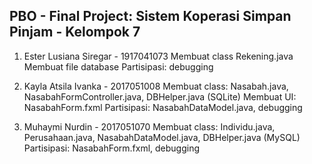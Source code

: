 ## PBO - Final Project: Sistem Koperasi Simpan Pinjam - Kelompok 7

1) Ester Lusiana Siregar - 1917041073 
   Membuat class Rekening.java
   Membuat file database
   Partisipasi: debugging

2) Kayla Atsila Ivanka - 2017051008 
   Membuat class: Nasabah.java, NasabahFormController.java, DBHelper.java (SQLite) 
   Membuat UI: NasabahForm.fxml 
   Partisipasi: NasabahDataModel.java, debugging

3) Muhaymi Nurdin - 2017051070 
   Membuat class: Individu.java, Perusahaan.java, NasabahDataModel.java, DBHelper.java (MySQL)
   Partisipasi: NasabahForm.fxml, debugging
